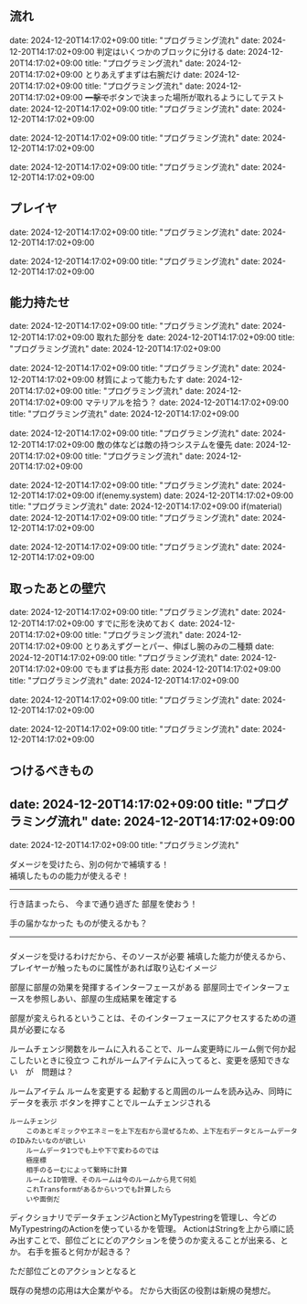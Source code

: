 ## 流れ
date: 2024-12-20T14:17:02+09:00
title: "プログラミング流れ"
date: 2024-12-20T14:17:02+09:00
判定はいくつかのブロックに分ける
date: 2024-12-20T14:17:02+09:00
title: "プログラミング流れ"
date: 2024-12-20T14:17:02+09:00
とりあえずまずは右腕だけ
date: 2024-12-20T14:17:02+09:00
title: "プログラミング流れ"
date: 2024-12-20T14:17:02+09:00
~~一撃で~~ボタンで決まった場所が取れるようにしてテスト
date: 2024-12-20T14:17:02+09:00
title: "プログラミング流れ"
date: 2024-12-20T14:17:02+09:00

date: 2024-12-20T14:17:02+09:00
title: "プログラミング流れ"
date: 2024-12-20T14:17:02+09:00

date: 2024-12-20T14:17:02+09:00
title: "プログラミング流れ"
date: 2024-12-20T14:17:02+09:00
## プレイヤ
date: 2024-12-20T14:17:02+09:00
title: "プログラミング流れ"
date: 2024-12-20T14:17:02+09:00

date: 2024-12-20T14:17:02+09:00
title: "プログラミング流れ"
date: 2024-12-20T14:17:02+09:00
## 能力持たせ
date: 2024-12-20T14:17:02+09:00
title: "プログラミング流れ"
date: 2024-12-20T14:17:02+09:00
取れた部分を
date: 2024-12-20T14:17:02+09:00
title: "プログラミング流れ"
date: 2024-12-20T14:17:02+09:00

date: 2024-12-20T14:17:02+09:00
title: "プログラミング流れ"
date: 2024-12-20T14:17:02+09:00
材質によって能力もたす
date: 2024-12-20T14:17:02+09:00
title: "プログラミング流れ"
date: 2024-12-20T14:17:02+09:00
マテリアルを拾う？
date: 2024-12-20T14:17:02+09:00
title: "プログラミング流れ"
date: 2024-12-20T14:17:02+09:00

date: 2024-12-20T14:17:02+09:00
title: "プログラミング流れ"
date: 2024-12-20T14:17:02+09:00
敵の体などは敵の持つシステムを優先
date: 2024-12-20T14:17:02+09:00
title: "プログラミング流れ"
date: 2024-12-20T14:17:02+09:00

date: 2024-12-20T14:17:02+09:00
title: "プログラミング流れ"
date: 2024-12-20T14:17:02+09:00
if(enemy.system)
date: 2024-12-20T14:17:02+09:00
title: "プログラミング流れ"
date: 2024-12-20T14:17:02+09:00
if(material)
date: 2024-12-20T14:17:02+09:00
title: "プログラミング流れ"
date: 2024-12-20T14:17:02+09:00

date: 2024-12-20T14:17:02+09:00
title: "プログラミング流れ"
date: 2024-12-20T14:17:02+09:00
## 取ったあとの壁穴
date: 2024-12-20T14:17:02+09:00
title: "プログラミング流れ"
date: 2024-12-20T14:17:02+09:00
すでに形を決めておく
date: 2024-12-20T14:17:02+09:00
title: "プログラミング流れ"
date: 2024-12-20T14:17:02+09:00
とりあえずグーとパー、伸ばし腕のみの二種類
date: 2024-12-20T14:17:02+09:00
title: "プログラミング流れ"
date: 2024-12-20T14:17:02+09:00
でもまずは長方形
date: 2024-12-20T14:17:02+09:00
title: "プログラミング流れ"
date: 2024-12-20T14:17:02+09:00

date: 2024-12-20T14:17:02+09:00
title: "プログラミング流れ"
date: 2024-12-20T14:17:02+09:00

date: 2024-12-20T14:17:02+09:00
title: "プログラミング流れ"
date: 2024-12-20T14:17:02+09:00
## つけるべきもの
date: 2024-12-20T14:17:02+09:00
title: "プログラミング流れ"
date: 2024-12-20T14:17:02+09:00
---
date: 2024-12-20T14:17:02+09:00
title: "プログラミング流れ"

ダメージを受けたら、別の何かで補填する！  
補填したものの能力が使えるぞ！

---

行き詰まったら、
今まで通り過ぎた
部屋を使おう！

手の届かなかった
ものが使えるかも？

---

###

ダメージを受けるわけだから、そのソースが必要
補填した能力が使えるから、プレイヤーが触ったものに属性があれば取り込むイメージ

部屋に部屋の効果を発揮するインターフェースがある
部屋同士でインターフェースを参照しあい、部屋の生成結果を確定する

部屋が変えられるということは、そのインターフェースにアクセスするための道具が必要になる

ルームチェンジ関数をルームに入れることで、ルーム変更時にルーム側で何か起こしたいときに役立つ
これがルームアイテムに入ってると、変更を感知できない　が　問題は？

ルームアイテム
	ルームを変更する
	起動すると周囲のルームを読み込み、同時にデータを表示
	ボタンを押すことでルームチェンジされる
	
	ルームチェンジ
		このあとギミックやエネミーを上下左右から混ぜるため、上下左右データとルームデータのIDみたいなのが欲しい
		ルームデータ1つでも上や下で変わるのでは
		極座標
		相手のるーむによって繋時に計算
		ルームとID管理、そのルームは今のルームから見て何処
		これTransformがあるからいつでも計算したら
		いや面倒だ
		
ディクショナリでデータチェンジActionとMyTypestringを管理し、今どのMyTypestringのActionを使っているかを管理。
ActionはStringを上から順に読み出すことで、部位ごとにどのアクションを使うのか変えることが出来る、とか。
右手を振ると何かが起きる？

ただ部位ごとのアクションとなると

既存の発想の応用は大企業がやる。
だから大街区の役割は新規の発想だ。